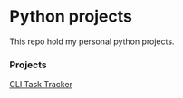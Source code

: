 # Python projects
This repo hold my personal python projects.

### Projects
[CLI Task Tracker](https://github.com/d4alencar/Python/tree/main/TaskTracker)
